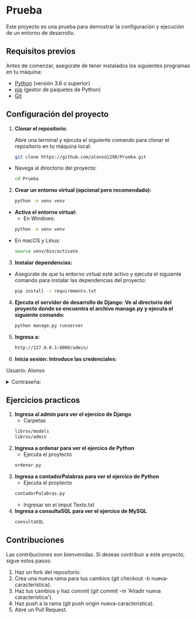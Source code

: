 # Prueba

Este proyecto es una prueba para demostrar la configuración y ejecución de un entorno de desarrollo.

## Requisitos previos

Antes de comenzar, asegúrate de tener instalados los siguientes programas en tu máquina:

- [Python](https://www.python.org/downloads/) (versión 3.6 o superior)
- [pip](https://pip.pypa.io/en/stable/installation/) (gestor de paquetes de Python)
- [Git](https://git-scm.com/downloads)

## Configuración del proyecto

1. **Clonar el repositorio**:

   Abre una terminal y ejecuta el siguiente comando para clonar el repositorio en tu máquina local:

   ```bash
   git clone https://github.com/alonso1298/Prueba.git
 - Navega al directorio del proyecto:
    ```bash
    cd Prueba
2. **Crear un entorno virtual (opcional pero recomendado):**
    ```bash
    python -m venv venv
- **Activa el entorno virtual:**
    - En Windows:
    ```bash
    python -m venv venv
- En macOS y Linux:
    ```bash
    source venv/bin/activate
3. **Instalar dependencias:**
- Asegúrate de que tu entorno virtual esté activo y ejecuta el siguiente comando para instalar las dependencias del proyecto:
    ```bash 
    pip install -r requirements.txt
4. **Ejecuta el servidor de desarrollo de Django: Ve al directorio del proyecto donde se encuentra el archivo manage.py y ejecuta el siguiente comando:**
    ```bash 
    python manage.py runserver
5. **Ingresa a:**
    ```bash 
    http://127.0.0.1:8000/admin/
6. **Inicia sesión: Introduce las credenciales:**

Usuario: Alonso
<details> 
<summary>Contraseña:</summary> 
4dm1n 
</details>

## Ejercicios practicos
1. **Ingresa al admin para ver el ejercico de Django**
    - Carpetas
    ```bash 
    libros/models
    libros/admin
2. **Ingresa a ordenar para ver el ejercico de Python**
    - Ejecuta el proytecto
    ```bash 
    ordenar.py
3. **Ingresa a contadorPalabras para ver el ejercico de Python**
    - Ejecuta el proytecto
    ```bash 
    contadorPalabras.py
    ```
    - Ingresar en el imput Texto.txt
4. **Ingresa a consultaSQL para ver el ejercico de MySQL**
    ```bash
    consultaSQL
## Contribuciones
Las contribuciones son bienvenidas. Si deseas contribuir a este proyecto, sigue estos pasos:

1. Haz un fork del repositorio.
2. Crea una nueva rama para tus cambios (git checkout -b nueva-caracteristica).
3. Haz tus cambios y haz commit (git commit -m 'Añadir nueva característica').
4. Haz push a la rama (git push origin nueva-caracteristica).
5. Abre un Pull Request.
